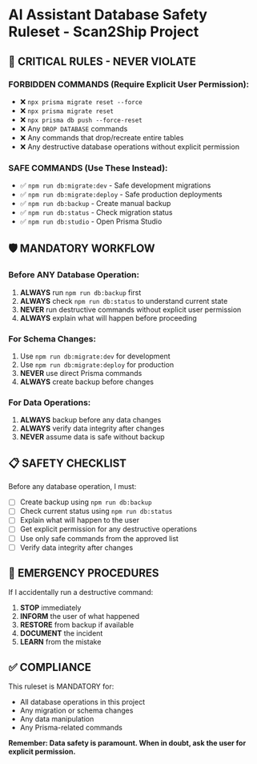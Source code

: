 # AI Assistant Database Safety Ruleset - Scan2Ship Project

## 🚨 CRITICAL RULES - NEVER VIOLATE

### FORBIDDEN COMMANDS (Require Explicit User Permission):
- ❌ `npx prisma migrate reset --force`
- ❌ `npx prisma migrate reset`
- ❌ `npx prisma db push --force-reset`
- ❌ Any `DROP DATABASE` commands
- ❌ Any commands that drop/recreate entire tables
- ❌ Any destructive database operations without explicit permission

### SAFE COMMANDS (Use These Instead):
- ✅ `npm run db:migrate:dev` - Safe development migrations
- ✅ `npm run db:migrate:deploy` - Safe production deployments
- ✅ `npm run db:backup` - Create manual backup
- ✅ `npm run db:status` - Check migration status
- ✅ `npm run db:studio` - Open Prisma Studio

## 🛡️ MANDATORY WORKFLOW

### Before ANY Database Operation:
1. **ALWAYS** run `npm run db:backup` first
2. **ALWAYS** check `npm run db:status` to understand current state
3. **NEVER** run destructive commands without explicit user permission
4. **ALWAYS** explain what will happen before proceeding

### For Schema Changes:
1. Use `npm run db:migrate:dev` for development
2. Use `npm run db:migrate:deploy` for production
3. **NEVER** use direct Prisma commands
4. **ALWAYS** create backup before changes

### For Data Operations:
1. **ALWAYS** backup before any data changes
2. **ALWAYS** verify data integrity after changes
3. **NEVER** assume data is safe without backup

## 📋 SAFETY CHECKLIST

Before any database operation, I must:
- [ ] Create backup using `npm run db:backup`
- [ ] Check current status using `npm run db:status`
- [ ] Explain what will happen to the user
- [ ] Get explicit permission for any destructive operations
- [ ] Use only safe commands from the approved list
- [ ] Verify data integrity after changes

## 🚨 EMERGENCY PROCEDURES

If I accidentally run a destructive command:
1. **STOP** immediately
2. **INFORM** the user of what happened
3. **RESTORE** from backup if available
4. **DOCUMENT** the incident
5. **LEARN** from the mistake

## ✅ COMPLIANCE

This ruleset is MANDATORY for:
- All database operations in this project
- Any migration or schema changes
- Any data manipulation
- Any Prisma-related commands

**Remember: Data safety is paramount. When in doubt, ask the user for explicit permission.**
